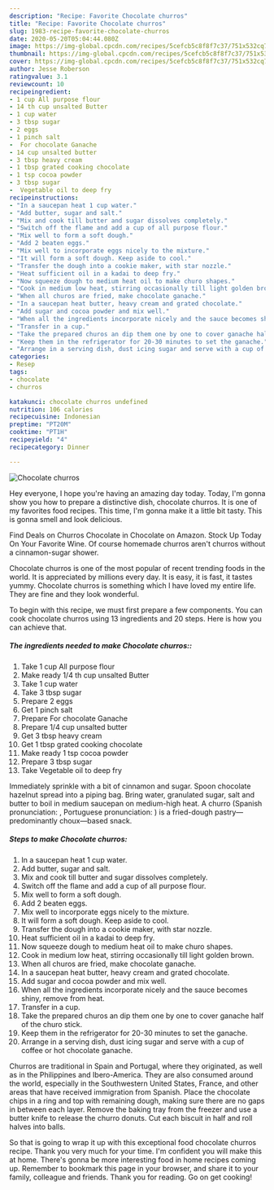 ```yaml
---
description: "Recipe: Favorite Chocolate churros"
title: "Recipe: Favorite Chocolate churros"
slug: 1983-recipe-favorite-chocolate-churros
date: 2020-05-20T05:04:44.080Z
image: https://img-global.cpcdn.com/recipes/5cefcb5c8f8f7c37/751x532cq70/chocolate-churros-recipe-main-photo.jpg
thumbnail: https://img-global.cpcdn.com/recipes/5cefcb5c8f8f7c37/751x532cq70/chocolate-churros-recipe-main-photo.jpg
cover: https://img-global.cpcdn.com/recipes/5cefcb5c8f8f7c37/751x532cq70/chocolate-churros-recipe-main-photo.jpg
author: Jesse Roberson
ratingvalue: 3.1
reviewcount: 10
recipeingredient:
- 1 cup All purpose flour
- 14 th cup unsalted Butter
- 1 cup water
- 3 tbsp sugar
- 2 eggs
- 1 pinch salt
-  For chocolate Ganache
- 14 cup unsalted butter
- 3 tbsp heavy cream
- 1 tbsp grated cooking chocolate
- 1 tsp cocoa powder
- 3 tbsp sugar
-  Vegetable oil to deep fry
recipeinstructions:
- "In a saucepan heat 1 cup water."
- "Add butter, sugar and salt."
- "Mix and cook till butter and sugar dissolves completely."
- "Switch off the flame and add a cup of all purpose flour."
- "Mix well to form a soft dough."
- "Add 2 beaten eggs."
- "Mix well to incorporate eggs nicely to the mixture."
- "It will form a soft dough. Keep aside to cool."
- "Transfer the dough into a cookie maker, with star nozzle."
- "Heat sufficient oil in a kadai to deep fry."
- "Now squeeze dough to medium heat oil to make churo shapes."
- "Cook in medium low heat, stirring occasionally till light golden brown."
- "When all churos are fried, make chocolate ganache."
- "In a saucepan heat butter, heavy cream and grated chocolate."
- "Add sugar and cocoa powder and mix well."
- "When all the ingredients incorporate nicely and the sauce becomes shiny, remove from heat."
- "Transfer in a cup."
- "Take the prepared churos an dip them one by one to cover ganache half of the churo stick."
- "Keep them in the refrigerator for 20-30 minutes to set the ganache."
- "Arrange in a serving dish, dust icing sugar and serve with a cup of coffee or hot chocolate ganache."
categories:
- Resep
tags:
- chocolate
- churros

katakunci: chocolate churros undefined
nutrition: 106 calories
recipecuisine: Indonesian
preptime: "PT20M"
cooktime: "PT1H"
recipeyield: "4"
recipecategory: Dinner

---
```



![Chocolate churros](https://img-global.cpcdn.com/recipes/5cefcb5c8f8f7c37/751x532cq70/chocolate-churros-recipe-main-photo.jpg)

Hey everyone, I hope you're having an amazing day today. Today, I'm gonna show you how to prepare a distinctive dish, chocolate churros. It is one of my favorites food recipes. This time, I'm gonna make it a little bit tasty. This is gonna smell and look delicious.

Find Deals on Churros Chocolate in Chocolate on Amazon. Stock Up Today On Your Favorite Wine. Of course homemade churros aren&#39;t churros without a cinnamon-sugar shower.

Chocolate churros is one of the most popular of recent trending foods in the world. It is appreciated by millions every day. It is easy, it is fast, it tastes yummy. Chocolate churros is something which I have loved my entire life. They are fine and they look wonderful.


To begin with this recipe, we must first prepare a few components. You can cook chocolate churros using 13 ingredients and 20 steps. Here is how you can achieve that.

##### The ingredients needed to make Chocolate churros::

1. Take 1 cup All purpose flour
1. Make ready 1/4 th cup unsalted Butter
1. Take 1 cup water
1. Take 3 tbsp sugar
1. Prepare 2 eggs
1. Get 1 pinch salt
1. Prepare  For chocolate Ganache
1. Prepare 1/4 cup unsalted butter
1. Get 3 tbsp heavy cream
1. Get 1 tbsp grated cooking chocolate
1. Make ready 1 tsp cocoa powder
1. Prepare 3 tbsp sugar
1. Take  Vegetable oil to deep fry


Immediately sprinkle with a bit of cinnamon and sugar. Spoon chocolate hazelnut spread into a piping bag. Bring water, granulated sugar, salt and butter to boil in medium saucepan on medium-high heat. A churro (Spanish pronunciation: , Portuguese pronunciation: ) is a fried-dough pastry—predominantly choux—based snack. 

##### Steps to make Chocolate churros:

1. In a saucepan heat 1 cup water.
1. Add butter, sugar and salt.
1. Mix and cook till butter and sugar dissolves completely.
1. Switch off the flame and add a cup of all purpose flour.
1. Mix well to form a soft dough.
1. Add 2 beaten eggs.
1. Mix well to incorporate eggs nicely to the mixture.
1. It will form a soft dough. Keep aside to cool.
1. Transfer the dough into a cookie maker, with star nozzle.
1. Heat sufficient oil in a kadai to deep fry.
1. Now squeeze dough to medium heat oil to make churo shapes.
1. Cook in medium low heat, stirring occasionally till light golden brown.
1. When all churos are fried, make chocolate ganache.
1. In a saucepan heat butter, heavy cream and grated chocolate.
1. Add sugar and cocoa powder and mix well.
1. When all the ingredients incorporate nicely and the sauce becomes shiny, remove from heat.
1. Transfer in a cup.
1. Take the prepared churos an dip them one by one to cover ganache half of the churo stick.
1. Keep them in the refrigerator for 20-30 minutes to set the ganache.
1. Arrange in a serving dish, dust icing sugar and serve with a cup of coffee or hot chocolate ganache.


Churros are traditional in Spain and Portugal, where they originated, as well as in the Philippines and Ibero-America. They are also consumed around the world, especially in the Southwestern United States, France, and other areas that have received immigration from Spanish. Place the chocolate chips in a ring and top with remaining dough, making sure there are no gaps in between each layer. Remove the baking tray from the freezer and use a butter knife to release the churro donuts. Cut each biscuit in half and roll halves into balls. 

So that is going to wrap it up with this exceptional food chocolate churros recipe. Thank you very much for your time. I'm confident you will make this at home. There's gonna be more interesting food in home recipes coming up. Remember to bookmark this page in your browser, and share it to your family, colleague and friends. Thank you for reading. Go on get cooking!
